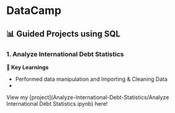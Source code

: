 # DataCamp
## 📊 Guided Projects using SQL

### 1. Analyze International Debt Statistics

**🔑 Key Learnings**
- Performed data manipulation and Importing & Cleaning Data
- 

View my [project](Analyze-International-Debt-Statistics/Analyze International Debt Statistics.ipynb) here!
